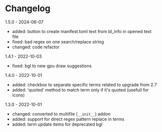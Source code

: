 # Changelog

1.5.0 - 2024-06-07

- added: button to create manifest.toml text from bl_info in opened text file
- fixed: bad regex on one search/replace string
- changed: code refactor

1.4.1 - 2022-10-03

- fixed: bgl to new gpu draw suggestions

1.4.0 - 2022-10-01

- added: checkbox to separate specific terms related to upgrade from 2.7
- added: 'quoted' method to match term only if it's quoted (usefull for icons)

1.3.0 - 2022-10-01

- changed: converted to multifile (`__init__`) addon 
- added: support for direct regex pattern replace in terms
- added: term update items for deprecated bgl
